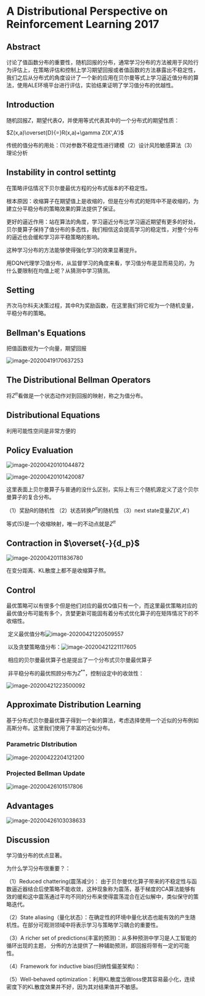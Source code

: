 # A Distributional Perspective on Reinforcement Learning 2017

## Abstract

讨论了值函数分布的重要性，随机回报的分布，通常学习分布的方法被用于风险行为评估上，在策略评估和控制上学习期望回报或者值函数的方法暴露出不稳定性，我们之后从分布式的角度设计了一个新的应用在贝尔曼等式上学习逼近值分布的算法，使用ALE环境平台进行评估，实验结果证明了学习值分布的优越性。

## Introduction

随机回报$Z$，期望代表$Q$，并使用等式代表其中的一个分布式的期望性质：

$Z(x,a)\overset{D}{=}R(x,a)+\gamma Z(X',A')$

传统的值分布的用处：(1)对参数不稳定性进行建模（2）设计风险敏感算法（3）理论分析

## Instability in control settintg

在策略评估情况下贝尔曼最优方程的分布式版本的不稳定性。

根本原因：收缩算子在期望值上是收缩的，但是在分布式的矩阵中不是收缩的，为建立分平稳分布的策略效果的算法提供了保证。

更好的逼近作用：站在算法的角度，学习逼近分布比学习逼近期望有更多的好处，贝尔曼算子保持了值分布的多态性，我们相信这会提高学习的稳定性，对整个分布的逼近也会缓和学习非平稳策略的影响。

这种学习分布的方法能够使得强化学习的效果显著提升。

用DQN代理学习值分布，从监督学习的角度来看，学习值分布是显而易见的，为什么要限制在均值上呢？从猜测中学习猜测。

## Setting

齐次马尔科夫决策过程，其中R为奖励函数，在这里我们将它视为一个随机变量，平稳分布的策略。

## Bellman's Equations

把值函数视为一个向量，期望回报

<img src="C:\Users\Administrator\AppData\Roaming\Typora\typora-user-images\image-20200419170637253.png" alt="image-20200419170637253" style="zoom:100%;" />

## The Distributional Bellman Operators

将$Z^{\pi}$看做是一个状态动作对到回报的映射，称之为值分布。

## Distributional Equations

利用可能性空间是非常方便的

## Policy Evaluation

![image-20200420101044872](C:\Users\Administrator\AppData\Roaming\Typora\typora-user-images\image-20200420101044872.png)

![image-20200420101420087](C:\Users\Administrator\AppData\Roaming\Typora\typora-user-images\image-20200420101420087.png)

这里表面上贝尔曼算子与普通的没什么区别，实际上有三个随机源定义了这个贝尔曼算子的复合分布。

（1）奖励R的随机性
（2）状态转换$P^{\pi}$的随机性
（3）next state变量$Z(X',A')$

等式(5)是一个收缩映射，唯一的不动点就是$Z^{\pi}$ 

## Contraction in $\overset{-}{d_p}$

![image-20200420111836780](C:\Users\Administrator\AppData\Roaming\Typora\typora-user-images\image-20200420111836780.png)

在变分距离、KL散度上都不是收缩算子熬。

## Control

​	最优策略可以有很多个但是他们对应的最优Q值只有一个，而这里最优策略对应的最优值分布可能有多个，贪婪更新可能固有着分布式优化算子的在矩阵情况下的不收缩性。

​	定义最优值分布![image-20200421220509557](C:\Users\Administrator\AppData\Roaming\Typora\typora-user-images\image-20200421220509557.png)

​	以及贪婪策略值分布：![image-20200421221117605](C:\Users\Administrator\AppData\Roaming\Typora\typora-user-images\image-20200421221117605.png)

​	相应的贝尔曼最优算子也是提出了一个分布式贝尔曼最优算子

​	非平稳分布的最优照顾分布为$Z^{**}$，控制设定中的收敛性：

![image-20200421223500092](C:\Users\Administrator\AppData\Roaming\Typora\typora-user-images\image-20200421223500092.png)

## Approximate Distribution Learning

​	基于分布式贝尔曼最优算子得到一个新的算法，考虑选择使用一个近似的分布例如高斯分布。这里我们使用了丰富的近似分布。

### Parametric DIstribution

![image-20200422204121200](C:\Users\Administrator\AppData\Roaming\Typora\typora-user-images\image-20200422204121200.png)

### Projected Bellman Update

![image-20200426101517806](C:\Users\Administrator\AppData\Roaming\Typora\typora-user-images\image-20200426101517806.png)

## Advantages

![image-20200426103038633](C:\Users\Administrator\AppData\Roaming\Typora\typora-user-images\image-20200426103038633.png)

## Discussion

学习值分布的优点显著。

为什么学习分布很重要？：

（1）Reduced chattering(震荡减少)： 由于贝尔曼优化算子带来的不稳定性与函数逼近器结合后使策略不能收敛，这种现象称为震荡，基于梯度的CA算法能够有效的缓和这中震荡通过平均不同的分布来使得震荡混合在近似解中，类似保守的策略迭代。

（2）State aliasing（量化状态）：在确定性的环境中量化状态也能有效的产生随机性。在部分可观测领域中将表示学习与策略学习耦合的重要性。

（3）A richer set of predictions(丰富的预测)：从多种预测中学习是人工智能的循环出现的主题， 分佈的方法提供了一种辅助预测，即回报将带有一定的可能性。

（4）Framework for inductive bias(归纳性偏差架构)：

（5）Well-behaved optimization：利用KL散度当做loss使其容易最小化，连续密度下的KL散度效果并不好，因为其对结果值并不敏感。







